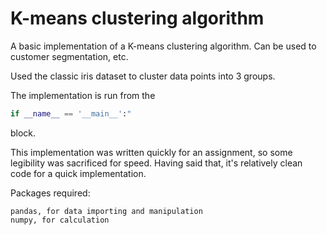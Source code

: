 # K-means clustering algorithm

A basic implementation of a K-means clustering algorithm. Can be used to customer segmentation, etc.

Used the classic iris dataset to cluster data points into 3 groups.

The implementation is run from the

~~~~ python
if __name__ == '__main__':"
~~~~
block.

This implementation was written quickly for an assignment, so some legibility was sacrificed for speed. Having said that, it's relatively clean code for a quick implementation.

Packages required:

    pandas, for data importing and manipulation
    numpy, for calculation
